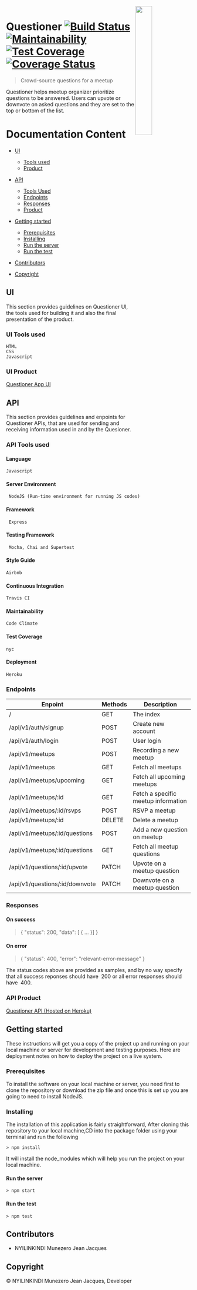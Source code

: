 <img src="https://jnkindi.github.io/Questioner/UI/images/logo-transparent.png" align="right" width= "30%"/>

# Questioner [![Build Status](https://travis-ci.org/jnkindi/Questioner.svg?branch=develop)](https://travis-ci.org/jnkindi/Questioner)   [![Maintainability](https://api.codeclimate.com/v1/badges/384a63f4eddd9d87d29e/maintainability)](https://codeclimate.com/github/jnkindi/Questioner/maintainability)   [![Test Coverage](https://api.codeclimate.com/v1/badges/384a63f4eddd9d87d29e/test_coverage)](https://codeclimate.com/github/jnkindi/Questioner/test_coverage)   [![Coverage Status](https://coveralls.io/repos/github/jnkindi/Questioner/badge.svg?branch=develop)](https://coveralls.io/github/jnkindi/Questioner?branch=develop)

> Crowd-source questions for a meetup

Questioner helps meetup organizer prioritize questions to be answered. Users can upvote or downvote on asked questions and they are set to the top or bottom of the list.

# Documentation Content

* [UI](#ui)
    * [Tools used](#ui-tools-used)
    * [Product](#ui-product)

* [API](#api)
    * [Tools Used](#api-tools-used)
    * [Endpoints](#endpoints)
    * [Responses](#responses)
    * [Product](#api-product)
* [Getting started](#getting-started)
    * [Prerequisites](#prerequisites)
    * [Installing](#installing)
    * [Run the server](#run-the-server)
    * [Run the test](#run-the-test)

* [Contributors](#contributors)
* [Copyright](#copyright)

## UI

This section provides guidelines on Questioner UI, the tools used for building it and also the final presentation of the product.


### UI Tools used

    HTML
    CSS
    Javascript

### UI Product
[Questioner App UI](https://jnkindi.github.io/Questioner/UI/html/index.html)


## API

This section provides guidelines and enpoints for Questioner APIs, that are used for sending and receiving information used in and by the Quesioner.


### API Tools used

#### Language

```
Javascript
```

#### Server Environment

```
 NodeJS (Run-time environment for running JS codes)
 ```

#### Framework

```
 Express
 ```

#### Testing Framework

```
 Mocha, Chai and Supertest
 ```

#### Style Guide

```
Airbnb
```

#### Continuous Integration

```
Travis CI
```

#### Maintainability

```
Code Climate
```

#### Test Coverage

```
nyc
```

#### Deployment

```
Heroku
```

### Endpoints

| Enpoint | Methods  | Description  |
| ------- | --- | --- |
| / | GET | The index |
| /api/v1/auth/signup | POST | Create new account |
| /api/v1/auth/login | POST | User login |
| /api/v1/meetups | POST | Recording a new meetup |
| /api/v1/meetups | GET | Fetch all meetups |
| /api/v1/meetups/upcoming | GET | Fetch all upcoming meetups |
| /api/v1/meetups/:id | GET | Fetch a specific meetup information |
| /api/v1/meetups/:id/rsvps | POST | RSVP a meetup |
| /api/v1/meetups/:id | DELETE | Delete a meetup |
| /api/v1/meetups/:id/questions | POST | Add a new question on meetup |
| /api/v1/meetups/:id/questions | GET | Fetch all meetup questions  |
| /api/v1/questions/:id/upvote | PATCH | Upvote on a meetup question |
| /api/v1/questions/:id/downvote  | PATCH | Downvote on a meetup question |

### Responses

#### On success

>{ "status": 200, "data": [ { ... }] }
​
#### On error

>{ "status": 400, "error": "relevant-error-message" }
​

The status codes above are provided as samples, and by no way specify that all success
reponses should have ​ 200​​ or all error responses should have ​ 400.

### API Product

[Questioner API (Hosted on Heroku)](https://jnkindi-questioner-app.herokuapp.com)

## Getting started

These instructions will get you a copy of the project up and running on your local machine or server for development and testing purposes. Here are deployment notes on how to deploy the project on a live system.


### Prerequisites

To install the software on your local machine or server, you need first to clone the repository or download the zip file and once this is set up you are going to need to install NodeJS.


### Installing

The installation of this application is fairly straightforward, After cloning this repository to your local machine,CD into the package folder using your terminal and run the following

```
> npm install
```

It will install the node_modules which will help you run the project on your local machine.

#### Run the server

```
> npm start
```

#### Run the test

```
> npm test
```

## Contributors

- NYILINKINDI Munezero Jean Jacques


## Copyright

&copy; NYILINKINDI Munezero Jean Jacques, Developer